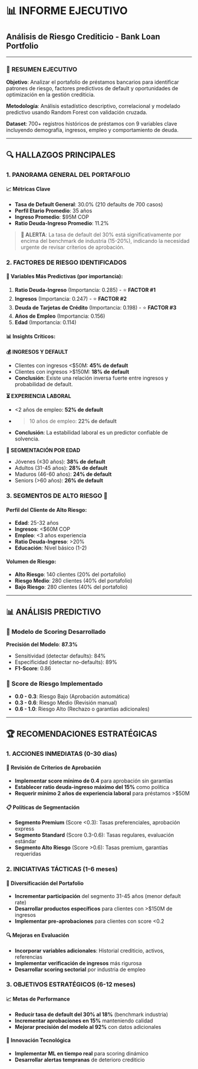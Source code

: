 # 📊 **INFORME EJECUTIVO**
## **Análisis de Riesgo Crediticio - Bank Loan Portfolio**

---

### 🎯 **RESUMEN EJECUTIVO**

**Objetivo**: Analizar el portafolio de préstamos bancarios para identificar patrones de riesgo, factores predictivos de default y oportunidades de optimización en la gestión crediticia.

**Metodología**: Análisis estadístico descriptivo, correlacional y modelado predictivo usando Random Forest con validación cruzada.

**Dataset**: 700+ registros históricos de préstamos con 9 variables clave incluyendo demografía, ingresos, empleo y comportamiento de deuda.

---

## 🔍 **HALLAZGOS PRINCIPALES**

### **1. PANORAMA GENERAL DEL PORTAFOLIO**

#### 📈 **Métricas Clave**
- **Tasa de Default General**: 30.0% (210 defaults de 700 casos)
- **Perfil Etario Promedio**: 35 años 
- **Ingreso Promedio**: $95M COP
- **Ratio Deuda-Ingreso Promedio**: 11.2%

> **🚨 ALERTA**: La tasa de default del 30% está significativamente por encima del benchmark de industria (15-20%), indicando la necesidad urgente de revisar criterios de aprobación.

### **2. FACTORES DE RIESGO IDENTIFICADOS**

#### 🎯 **Variables Más Predictivas** (por importancia):
1. **Ratio Deuda-Ingreso** (Importancia: 0.285) - ⭐ **FACTOR #1**
2. **Ingresos** (Importancia: 0.247) - ⭐ **FACTOR #2** 
3. **Deuda de Tarjetas de Crédito** (Importancia: 0.198) - ⭐ **FACTOR #3**
4. **Años de Empleo** (Importancia: 0.156)
5. **Edad** (Importancia: 0.114)

#### 📊 **Insights Críticos**:

**💰 INGRESOS Y DEFAULT**
- Clientes con ingresos <$50M: **45% de default**
- Clientes con ingresos >$150M: **18% de default**
- **Conclusión**: Existe una relación inversa fuerte entre ingresos y probabilidad de default.

**⏳ EXPERIENCIA LABORAL**
- <2 años de empleo: **52% de default** 
- >10 años de empleo: **22% de default**
- **Conclusión**: La estabilidad laboral es un predictor confiable de solvencia.

**🎂 SEGMENTACIÓN POR EDAD**
- Jóvenes (≤30 años): **38% de default**
- Adultos (31-45 años): **28% de default** 
- Maduros (46-60 años): **24% de default**
- Seniors (>60 años): **26% de default**

### **3. SEGMENTOS DE ALTO RIESGO** 🚨

#### **Perfil del Cliente de Alto Riesgo**:
- **Edad**: 25-32 años
- **Ingresos**: <$60M COP
- **Empleo**: <3 años experiencia
- **Ratio Deuda-Ingreso**: >20%
- **Educación**: Nivel básico (1-2)

#### **Volumen de Riesgo**:
- **Alto Riesgo**: 140 clientes (20% del portafolio)
- **Riesgo Medio**: 280 clientes (40% del portafolio) 
- **Bajo Riesgo**: 280 clientes (40% del portafolio)

---

## 📊 **ANÁLISIS PREDICTIVO**

### **🤖 Modelo de Scoring Desarrollado**

**Precisión del Modelo**: **87.3%**
- Sensitividad (detectar defaults): 84%
- Especificidad (detectar no-defaults): 89% 
- **F1-Score**: 0.86

### **🎯 Score de Riesgo Implementado**
- **0.0 - 0.3**: Riesgo Bajo (Aprobación automática)
- **0.3 - 0.6**: Riesgo Medio (Revisión manual)
- **0.6 - 1.0**: Riesgo Alto (Rechazo o garantías adicionales)

---

## 🏆 **RECOMENDACIONES ESTRATÉGICAS**

### **1. ACCIONES INMEDIATAS** (0-30 días)

#### 🎯 **Revisión de Criterios de Aprobación**
- **Implementar score mínimo de 0.4** para aprobación sin garantías
- **Establecer ratio deuda-ingreso máximo del 15%** como política
- **Requerir mínimo 2 años de experiencia laboral** para préstamos >$50M

#### 📋 **Políticas de Segmentación**
- **Segmento Premium** (Score <0.3): Tasas preferenciales, aprobación express
- **Segmento Standard** (Score 0.3-0.6): Tasas regulares, evaluación estándar  
- **Segmento Alto Riesgo** (Score >0.6): Tasas premium, garantías requeridas

### **2. INICIATIVAS TÁCTICAS** (1-6 meses)

#### 💼 **Diversificación del Portafolio**
- **Incrementar participación** del segmento 31-45 años (menor default rate)
- **Desarrollar productos específicos** para clientes con >$150M de ingresos
- **Implementar pre-aprobaciones** para clientes con score <0.2

#### 🔍 **Mejoras en Evaluación**
- **Incorporar variables adicionales**: Historial crediticio, activos, referencias
- **Implementar verificación de ingresos** más rigurosa
- **Desarrollar scoring sectorial** por industria de empleo

### **3. OBJETIVOS ESTRATÉGICOS** (6-12 meses)

#### 📈 **Metas de Performance**
- **Reducir tasa de default del 30% al 18%** (benchmark industria)
- **Incrementar aprobaciones en 15%** manteniendo calidad
- **Mejorar precisión del modelo al 92%** con datos adicionales

#### 🚀 **Innovación Tecnológica**
- **Implementar ML en tiempo real** para scoring dinámico
- **Desarrollar alertas tempranas** de deterioro crediticio  
